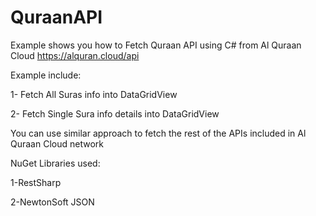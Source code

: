 # QuraanAPI
Example shows you how to Fetch Quraan API using C# from Al Quraan Cloud https://alquran.cloud/api

Example include:


1- Fetch All Suras info into DataGridView

2- Fetch Single Sura info details into DataGridView

You can use similar approach to fetch the rest of the APIs included in Al Quraan Cloud network


NuGet Libraries used:


1-RestSharp

2-NewtonSoft JSON


